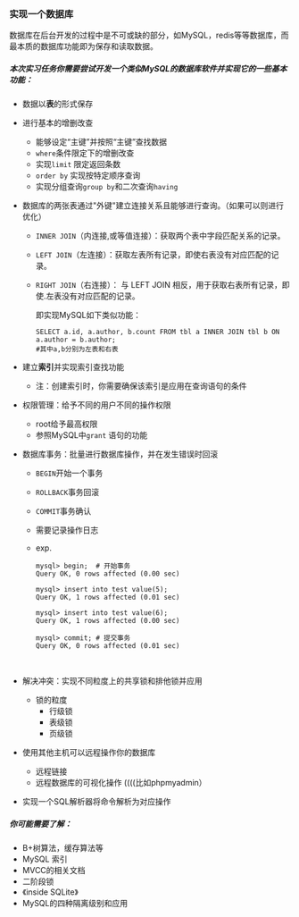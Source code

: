 ### 实现一个数据库



 数据库在后台开发的过程中是不可或缺的部分，如MySQL，redis等等数据库，而最本质的数据库功能即为保存和读取数据。

##### 本次实习任务你需要尝试开发一个类似MySQL的数据库软件并实现它的一些基本功能：

- 数据以**表**的形式保存

- 进行基本的增删改查

  - 能够设定“主键”并按照“主键”查找数据
  - `where`条件限定下的增删改查
  - 实现`limit` 限定返回条数
  - `order by` 实现按特定顺序查询
  - 实现分组查询`group by`和二次查询`having`

- 数据库的两张表通过"外键"建立连接关系且能够进行查询。（如果可以则进行优化）

  - `INNER JOIN`（内连接,或等值连接）：获取两个表中字段匹配关系的记录。

  - `LEFT JOIN`（左连接）：获取左表所有记录，即使右表没有对应匹配的记录。

  - `RIGHT JOIN`（右连接）： 与 LEFT JOIN 相反，用于获取右表所有记录，即使.左表没有对应匹配的记录。

    即实现MySQL如下类似功能：

    ```mysql
    SELECT a.id, a.author, b.count FROM tbl a INNER JOIN tbl b ON a.author = b.author;
    #其中a,b分别为左表和右表
    ```

- 建立**索引**并实现索引查找功能

  - 注：创建索引时，你需要确保该索引是应用在查询语句的条件

- 权限管理：给予不同的用户不同的操作权限

  - root给予最高权限
  - 参照MySQL中`grant` 语句的功能

- 数据库事务：批量进行数据库操作，并在发生错误时回滚

  - `BEGIN`开始一个事务

  - `ROLLBACK`事务回滚

  - `COMMIT`事务确认

  - 需要记录操作日志

  - exp.

    ```mysql
    mysql> begin;  # 开始事务
    Query OK, 0 rows affected (0.00 sec)
     
    mysql> insert into test value(5);
    Query OK, 1 rows affected (0.01 sec)
     
    mysql> insert into test value(6);
    Query OK, 1 rows affected (0.00 sec)
     
    mysql> commit; # 提交事务
    Query OK, 0 rows affected (0.01 sec)
    ```

    ​

- 解决冲突：实现不同粒度上的共享锁和排他锁并应用

  - 锁的粒度
    - 行级锁
    - 表级锁
    - 页级锁

- 使用其他主机可以远程操作你的数据库

  - 远程链接
  - 远程数据库的可视化操作  ((((比如phpmyadmin）

- 实现一个SQL解析器将命令解析为对应操作

##### 你可能需要了解：

- B+树算法，缓存算法等
- MySQL 索引
- MVCC的相关文档
- 二阶段锁
- 《inside SQLite》
- MySQL的四种隔离级别和应用